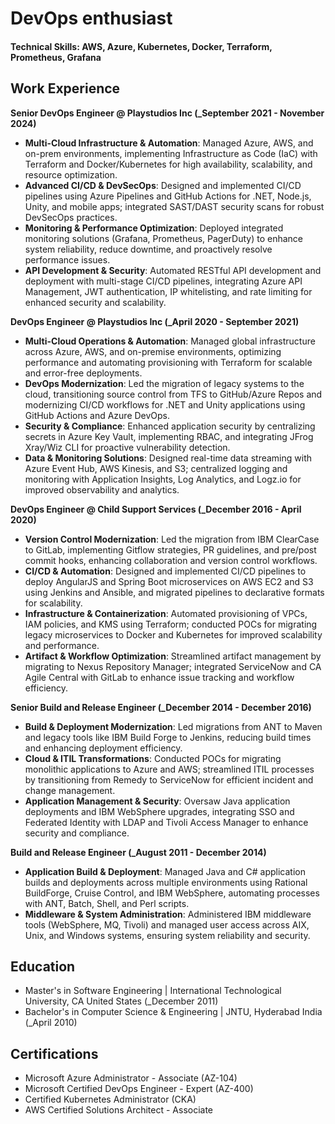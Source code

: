 # DevOps enthusiast

#### Technical Skills: AWS, Azure, Kubernetes, Docker, Terraform, Prometheus, Grafana

## Work Experience 
**Senior DevOps Engineer @ Playstudios Inc (_September 2021 - November 2024)**
- **Multi-Cloud Infrastructure & Automation**: Managed Azure, AWS, and on-prem environments, implementing Infrastructure as Code (IaC) with Terraform and Docker/Kubernetes for high availability, scalability, and resource optimization.
- **Advanced CI/CD & DevSecOps**: Designed and implemented CI/CD pipelines using Azure Pipelines and GitHub Actions for .NET, Node.js, Unity, and mobile apps; integrated SAST/DAST security scans for robust DevSecOps practices.
- **Monitoring & Performance Optimization**: Deployed integrated monitoring solutions (Grafana, Prometheus, PagerDuty) to enhance system reliability, reduce downtime, and proactively resolve performance issues.
- **API Development & Security**: Automated RESTful API development and deployment with multi-stage CI/CD pipelines, integrating Azure API Management, JWT authentication, IP whitelisting, and rate limiting for enhanced security and scalability.

**DevOps Engineer @ Playstudios Inc (_April 2020 - September 2021)**
- **Multi-Cloud Operations & Automation**: Managed global infrastructure across Azure, AWS, and on-premise environments, optimizing performance and automating provisioning with Terraform for scalable and error-free deployments.
- **DevOps Modernization**: Led the migration of legacy systems to the cloud, transitioning source control from TFS to GitHub/Azure Repos and modernizing CI/CD workflows for .NET and Unity applications using GitHub Actions and Azure DevOps.
- **Security & Compliance**: Enhanced application security by centralizing secrets in Azure Key Vault, implementing RBAC, and integrating JFrog Xray/Wiz CLI for proactive vulnerability detection.
- **Data & Monitoring Solutions**: Designed real-time data streaming with Azure Event Hub, AWS Kinesis, and S3; centralized logging and monitoring with Application Insights, Log Analytics, and Logz.io for improved observability and analytics.

**DevOps Engineer @ Child Support Services (_December 2016 - April 2020)**
- **Version Control Modernization**: Led the migration from IBM ClearCase to GitLab, implementing Gitflow strategies, PR guidelines, and pre/post commit hooks, enhancing collaboration and version control workflows.
- **CI/CD & Automation**: Designed and implemented CI/CD pipelines to deploy AngularJS and Spring Boot microservices on AWS EC2 and S3 using Jenkins and Ansible, and migrated pipelines to declarative formats for scalability.
- **Infrastructure & Containerization**: Automated provisioning of VPCs, IAM policies, and KMS using Terraform; conducted POCs for migrating legacy microservices to Docker and Kubernetes for improved scalability and performance.
- **Artifact & Workflow Optimization**: Streamlined artifact management by migrating to Nexus Repository Manager; integrated ServiceNow and CA Agile Central with GitLab to enhance issue tracking and workflow efficiency.

**Senior Build and Release Engineer (_December 2014 - December 2016)**
- **Build & Deployment Modernization**: Led migrations from ANT to Maven and legacy tools like IBM Build Forge to Jenkins, reducing build times and enhancing deployment efficiency.
- **Cloud & ITIL Transformations**: Conducted POCs for migrating monolithic applications to Azure and AWS; streamlined ITIL processes by transitioning from Remedy to ServiceNow for efficient incident and change management.
- **Application Management & Security**: Oversaw Java application deployments and IBM WebSphere upgrades, integrating SSO and Federated Identity with LDAP and Tivoli Access Manager to enhance security and compliance.

**Build and Release Engineer (_August 2011 - December 2014)**
- **Application Build & Deployment**: Managed Java and C# application builds and deployments across multiple environments using Rational BuildForge, Cruise Control, and IBM WebSphere, automating processes with ANT, Batch, Shell, and Perl scripts.
- **Middleware & System Administration**: Administered IBM middleware tools (WebSphere, MQ, Tivoli) and managed user access across AIX, Unix, and Windows systems, ensuring system reliability and security.

## Education
- Master's in Software Engineering | International Technological University, CA United States (_December 2011)
- Bachelor's in Computer Science & Engineering | JNTU, Hyderabad India (_April 2010)

## Certifications
- Microsoft Azure Administrator - Associate (AZ-104)
- Microsoft Certified DevOps Engineer - Expert (AZ-400)
- Certified Kubernetes Administrator (CKA)
- AWS Certified Solutions Architect - Associate

